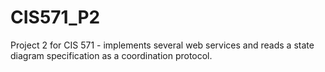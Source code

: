 # CIS571_P2
Project 2 for CIS 571 - implements several web services and reads a state diagram specification as a coordination protocol.
